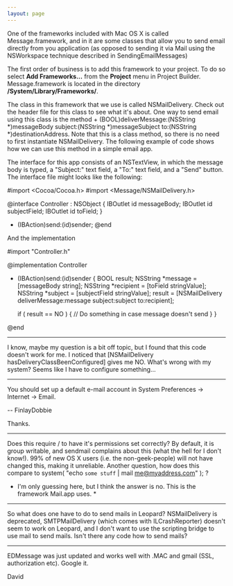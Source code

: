 ```yaml
---
layout: page
---
```


One of the frameworks included with Mac OS X is called Message.framework, and in it are some classes that allow you to send email directly from you application (as opposed to sending it via Mail using the NSWorkspace technique described in SendingEmailMessages)

The first order of business is to add this framework to your project.  To do so select **Add Frameworks...** from the **Project** menu in Project Builder.  Message.framework is located in the directory **/System/Library/Frameworks/**.

The class in this framework that we use is called NSMailDelivery.  Check out the header file for this class to see what it's about.  One way to send email using this class is the method + (BOOL)deliverMessage:(NSString *)messageBody subject:(NSString *)messageSubject to:(NSString *)destinationAddress.  Note that this is a class method, so there is no need to first instantiate NSMailDelivery.  The following example of code shows how we can use this method in a simple email app.

The interface for this app consists of an NSTextView, in which the message body is typed, a "Subject:" text field, a "To:" text field, and a "Send" button.  The interface file might looks like the following:

    

#import <Cocoa/Cocoa.h>
#import <Message/NSMailDelivery.h>

@interface Controller : NSObject
{
    IBOutlet id messageBody;
    IBOutlet id subjectField;
    IBOutlet id toField;
}
- (IBAction)send:(id)sender;
@end



And the implementation

    
#import "Controller.h"

@implementation Controller

- (IBAction)send:(id)sender
{
    BOOL result;
    NSString *message = [messageBody string];
    NSString *recipient = [toField stringValue];
    NSString *subject = [subjectField stringValue];
    result = [NSMailDelivery deliverMessage:message subject:subject to:recipient];
  
    if ( result == NO ) {
        // Do something in case message doesn't send
    }
}

@end



----

I know, maybe my question is a bit off topic, but I found that this code doesn't work for me. I noticed that [NSMailDelivery hasDeliveryClassBeenConfigured] gives me NO. What's wrong with my system? Seems like I have to configure something...

----

You should set up a default e-mail account in System Preferences -> Internet -> Email.

-- FinlayDobbie

Thanks.

----

Does this require / to have it's permissions set correctly? By default, it is group writable, and sendmail complains about this (what the hell for I don't know!). 99% of new OS X users (i.e. the non-geek-people) will not have changed this, making it unreliable. Another question, how does this compare to system( "echo `some stuff` | mail me@myaddress.com" ); ?

* I'm only guessing here, but I think the answer is no. This is the framework Mail.app uses. *
----
So what does one have to do to send mails in Leopard? NSMailDelivery is deprecated, SMTPMailDelivery (which comes with ILCrashReporter) doesn't seem to work on Leopard, and I don't want to use the scripting bridge to use mail to send mails. Isn't there any code how to send mails?

----
EDMessage was just updated and works well with .MAC and gmail (SSL, authorization etc). Google it.

David
